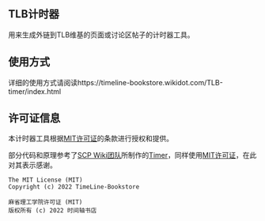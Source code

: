 ## TLB计时器
用来生成外链到TLB维基的页面或讨论区帖子的计时器工具。

## 使用方式
详细的使用方式请阅读https://timeline-bookstore.wikidot.com/TLB-timer/index.html

## 许可证信息
本计时器工具根据[MIT许可证](LICENSE)的条款进行授权和提供。

部分代码和原理参考了[SCP Wiki团队](https://github.com/scpwiki)所制作的[Timer](https://github.com/scpwiki/timer)，同样使用[MIT许可证]()，在此对其表示感谢。
```
The MIT License (MIT)
Copyright (c) 2022 TimeLine-Bookstore

麻省理工学院许可证 (MIT)
版权所有 (c) 2022 时间轴书店
```
